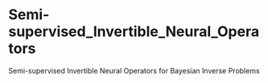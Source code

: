 # Semi-supervised_Invertible_Neural_Operators
Semi-supervised Invertible Neural Operators for Bayesian Inverse Problems
